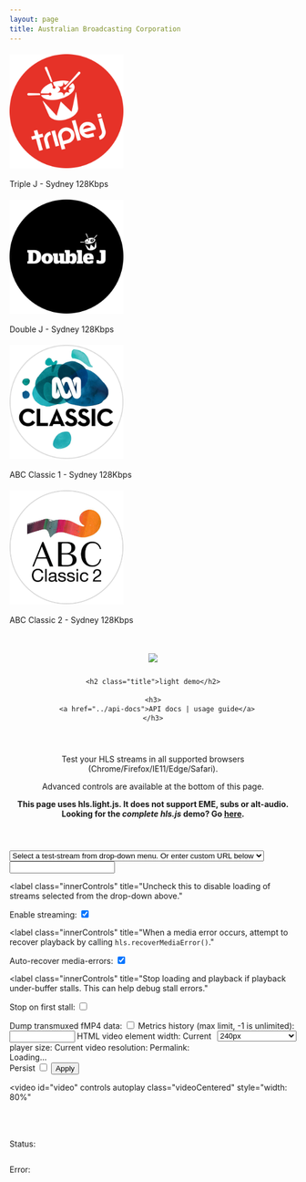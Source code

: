 ```yaml
---
layout: page
title: Australian Broadcasting Corporation
---
```


<script src="https://cdn.jsdelivr.net/npm/hls-video-element@0.0.4/dist/hls-video-element.min.js"></script>

<!--Sydney-->
<p align="left"><a href="https://mediaserviceslive.akamaized.net/hls/live/2038308/triplejnsw/masterhq.m3u8">
<img style="vertical-align:middle;margin:5px 0px 5px 0px" width="200" src="/assets/img/stations/triplej.png">
</a></p>

Triple J - Sydney 128Kbps

<media-controller>
  <hls-video
    slot="media"
    src="https://mediaserviceslive.akamaized.net/hls/live/2038308/triplejnsw/masterhq.m3u8"
  ></hls-video>
  <media-control-bar>
    <media-play-button></media-play-button>
    <media-live-button></media-live-button>
    <media-mute-button></media-mute-button>
    <media-volume-range></media-volume-range>
    <media-cast-button></media-cast-button>
    <media-airplay-button></media-airplay-button>
  </media-control-bar>
</media-controller>

<!--Sydney-->
<p align="left"><a href="https://mediaserviceslive.akamaized.net/hls/live/2038315/doublejnsw/masterhq.m3u8">
<img style="vertical-align:middle;margin:5px 0px 5px 0px" width="200" src="/assets/img/stations/doublej.png">
</a></p>

Double J - Sydney 128Kbps

<media-controller>
  <hls-video
    slot="media"
    src="https://mediaserviceslive.akamaized.net/hls/live/2038315/doublejnsw/masterhq.m3u8"
  ></hls-video>
  <media-control-bar>
    <media-play-button></media-play-button>
    <media-time-display></media-time-display>
    <media-mute-button></media-mute-button>
    <media-volume-range></media-volume-range>
    <media-cast-button></media-cast-button>
    <media-airplay-button></media-airplay-button>
  </media-control-bar>
</media-controller>

<!--Sydney-->
<p align="left"><a href="https://mediaserviceslive.akamaized.net/hls/live/2038316/classicfmnsw/masterhq.m3u8">
<img style="vertical-align:middle;margin:5px 0px 5px 0px" width="200" src="/assets/img/stations/abcclassic1.png">
</a></p>

ABC Classic 1 - Sydney 128Kbps

<media-controller>
  <hls-video
    slot="media"
    src="https://mediaserviceslive.akamaized.net/hls/live/2038316/classicfmnsw/masterhq.m3u8"
  ></hls-video>
  <media-control-bar>
    <media-play-button></media-play-button>
    <media-live-button></media-live-button>
    <media-mute-button></media-mute-button>
    <media-volume-range></media-volume-range>
    <media-cast-button></media-cast-button>
    <media-airplay-button></media-airplay-button>
  </media-control-bar>
</media-controller>


<!--Sydney-->
<p align="left"><a href="https://mediaserviceslive.akamaized.net/hls/live/2038317/classic2/masterhq.m3u8">
<img style="vertical-align:middle;margin:5px 0px 5px 0px" width="200" src="/assets/img/stations/abcclassic2.png">
</a></p>

ABC Classic 2 - Sydney 128Kbps

<media-controller>
  <hls-video
    slot="media"
    src="https://mediaserviceslive.akamaized.net/hls/live/2038317/classic2/masterhq.m3u8"
  ></hls-video>
  <media-control-bar>
    <media-play-button></media-play-button>
    <media-live-button></media-live-button>
    <media-mute-button></media-mute-button>
    <media-volume-range></media-volume-range>
    <media-cast-button></media-cast-button>
    <media-airplay-button></media-airplay-button>
  </media-control-bar>
</media-controller>

<!------------------------------------------->
<!--SCRIPTS-->
<!------------------------------------------->


<div class="header-container">
  <header class="wrapper clearfix">
    <h1>
      <a target="_blank" href="https://github.com/video-dev/hls.js">
        <img
          src="https://cloud.githubusercontent.com/assets/616833/19739063/e10be95a-9bb9-11e6-8100-2896f8500138.png"
        />
      </a>
    </h1>

    <h2 class="title">light demo</h2>

    <h3>
      <a href="../api-docs">API docs | usage guide</a>
    </h3>
  </header>
</div>

<div class="main-container">
  <header>
    <p>
      Test your HLS streams in all supported browsers
      (Chrome/Firefox/IE11/Edge/Safari).
    </p>
    <p>Advanced controls are available at the bottom of this page.</p>
    <p>
      <b
        >This page uses hls.light.js. It does not support EME, subs or
        alt-audio. Looking for the <i>complete hls.js</i> demo? Go
        <a href=".">here</a>.</b
      ><br />
    </p>
  </header>
  <div id="controls">
    <div class="demo-controls-wrapper">
      <select id="streamSelect" class="innerControls">
        <option value="" selected>
          Select a test-stream from drop-down menu. Or enter custom URL
          below
        </option>
      </select>

<input id="streamURL" class="innerControls" type="text" value="" />

<label
  class="innerControls"
  title="Uncheck this to disable loading of streams selected from the drop-down above."
>
  Enable streaming:
  <input id="enableStreaming" type="checkbox" checked />
</label>

<label
  class="innerControls"
  title="When a media error occurs, attempt to recover playback by calling `hls.recoverMediaError()`."
>
  Auto-recover media-errors:
  <input id="autoRecoverError" type="checkbox" checked />
</label>

<label
  class="innerControls"
  title="Stop loading and playback if playback under-buffer stalls. This can help debug stall errors."
>
  Stop on first stall:
  <input id="stopOnStall" type="checkbox" unchecked />
</label>

<label class="innerControls">
  Dump transmuxed fMP4 data:
  <input id="dumpfMP4" type="checkbox" unchecked />
</label>

<label class="innerControls">
  Metrics history (max limit, -1 is unlimited):
  <input id="limitMetrics" style="width: 8em" type="number" />
</label>

<label class="innerControls">
  HTML video element width:
  <select id="videoSize" style="float: right">
    <option value="240px">240px</option>
    <option value="426px">426px</option>
    <option value="640px">640px</option>
    <option value="720px">720px</option>
    <option value="854px">854px</option>
    <option value="1280px">1280px</option>
    <option value="1920px">1920px</option>
    <option value="80%">Responsive (80%)</option>
    <option value="100%">Responsive (100%)</option>
  </select>
</label>

<label class="innerControls">
  Current player size:
  <span id="currentSize"></span>
</label>
<label class="innerControls">
  Current video resolution:
  <span id="currentResolution"></span>
</label>

<label class="innerControls permalink">
  Permalink:&nbsp;&nbsp;<span id="StreamPermalink"></span>
</label>
</div>

<div class="config-editor-wrapper">
<div class="config-editor-container">
  <div id="config-editor">Loading...</div>
</div>
<div class="config-editor-commands">
  <label for="config-persistence">
    Persist
    <input
      name="config-persistence"
      id="config-persistence"
      type="checkbox"
    />
  </label>
  <button name="config-apply" onclick="applyConfigEditorValue()">
    Apply
  </button>
</div>
</div>
</div>

<video
id="video"
controls
autoplay
class="videoCentered"
style="width: 80%"
></video>
<br />
<canvas
id="bufferedCanvas"
width="720"
height="15"
class="videoCentered"
onclick="onClickBufferedRange(event);"
style="height: fit-content"
></canvas>
<br />
<br />
<label class="center">Status:</label>
<pre id="statusOut" class="center" style="white-space: pre-wrap"></pre>

<label class="center">Error:</label>
<pre id="errorOut" class="center" style="white-space: pre-wrap"></pre>

<div
class="center"
style="text-align: center; display: none"
id="toggleButtons"
>
<button
  type="button"
  class="btn btn-sm demo-tab-btn"
  data-tab="playbackControlTab"
  onclick="toggleTabClick(this);"
>
  Playback
</button>
<button
  type="button"
  class="btn btn-sm demo-tab-btn"
  data-tab="timelineTab"
  onclick="toggleTabClick(this);"
>
  Timeline
</button>
<button
  type="button"
  class="btn btn-sm demo-tab-btn"
  data-tab="qualityLevelControlTab"
  onclick="toggleTabClick(this);"
>
  Quality-levels
</button>
<button
  type="button"
  class="btn btn-sm demo-tab-btn"
  data-tab="audioTrackControlTab"
  onclick="toggleTabClick(this);"
>
  Audio-tracks
</button>
<button
  type="button"
  class="btn btn-sm demo-tab-btn"
  data-tab="metricsDisplayTab"
  onclick="toggleTabClick(this); showMetrics();"
>
  Real-time metrics
</button>
<button
  type="button"
  class="btn btn-sm demo-tab-btn"
  data-tab="statsDisplayTab"
  onclick="toggleTabClick(this);"
>
  Buffer &amp; Statistics
</button>
</div>

<div
class="center demo-tab"
id="playbackControlTab"
style="display: none"
>
<br />
<center>
  <p>
    <span>
      <button
        type="button"
        class="btn btn-sm btn-info"
        title="video.play()"
        onclick="$['#video'](0).play()"
      >
        Play
      </button>
      <button
        type="button"
        class="btn btn-sm btn-info"
        title="video.pause()"
        onclick="$['#video'](0).pause()"
      >
        Pause
      </button>
    </span>
    <span>
      <button
        type="button"
        class="btn btn-sm btn-info"
        title="video.playbackRate = text input"
        onclick="$['#video'](0).defaultPlaybackRate=$['#video'](0).playbackRate=$('#playback_rate').val();"
      >
        Playback rate
      </button>
      <input
        type="number"
        value="1"
        id="playback_rate"
        size="8"
        style="width: 3em"
        onkeydown="if(window.event.keyCode=='13'){$['#video'](0).defaultPlaybackRate=$['#video'](0).playbackRate=$('#playback_rate').val();}"
      />
    </span>
    <span>
      <button
        type="button"
        class="btn btn-sm btn-info"
        title="video.currentTime -= 10"
        onclick="$['#video'](0).currentTime-=10"
      >
        - 10 s
      </button>
      <button
        type="button"
        class="btn btn-sm btn-info"
        title="video.currentTime += 10"
        onclick="$['#video'](0).currentTime+=10"
      >
        + 10 s
      </button>
    </span>
    <span>
      <button
        type="button"
        class="btn btn-sm btn-info"
        title="video.currentTime = text input"
        onclick="$['#video'](0).currentTime=$('#seek_pos').val();"
      >
        Seek to
      </button>
      <input
        type="number"
        id="seek_pos"
        size="8"
        style="width: 7em"
        onkeydown="if(window.event.keyCode=='13'){$['#video'](0).currentTime=$('#seek_pos').val();}"
      />
    </span>
  </p>
  <p>
    <span>
      <button
        type="button"
        class="btn btn-xs btn-warning"
        title="hls.startLoad()"
        onclick="hls.startLoad()"
      >
        Start loading
      </button>
      <button
        type="button"
        class="btn btn-xs btn-warning"
        title="hls.stopLoad()"
        onclick="hls.stopLoad()"
      >
        Stop loading
      </button>
    </span>
    <span>
      <button
        type="button"
        class="btn btn-xs btn-warning"
        title="hls.attachMedia(video)"
        onclick="hls.attachMedia($['#video'](0))"
      >
        Attach media
      </button>
      <button
        type="button"
        class="btn btn-xs btn-warning"
        title="hls.detachMedia()"
        onclick="hls.detachMedia()"
      >
        Detach media
      </button>
    </span>
  </p>
  <p>
    <span>
      <button
        type="button"
        class="btn btn-xs btn-warning"
        title="hls.recoverMediaError()"
        onclick="hls.recoverMediaError()"
      >
        Recover media-error
      </button>
      <button
        type="button"
        class="btn btn-xs btn-warning"
        title="hls.swapAudioCodec()"
        onclick="hls.swapAudioCodec()"
      >
        Swap audio codec
      </button>
    </span>
  </p>
  <p>
    <span>
      <button
        type="button"
        class="btn btn-xs btn-default"
        onclick="$['#streamSelect'](0).selectedIndex++;$('#streamSelect').change()"
      >
        Next video
      </button>
      <button
        type="button"
        class="btn btn-xs btn-default btn-dump"
        title="Save dumped audio mp4 appends"
        onclick="createfMP4('audio');"
      >
        Create audio-fmp4
      </button>
      <button
        type="button"
        class="btn btn-xs btn-default btn-dump"
        title="Save dumped video mp4 appends"
        onclick="createfMP4('video')"
      >
        Create video-fmp4
      </button>
    </span>
  </p>
</center>
</div>

<div
class="center demo-tab demo-timeline-chart-container"
id="timelineTab"
style="display: none"
>
<canvas id="timeline-chart"></canvas>
</div>

<div
class="center demo-tab"
id="qualityLevelControlTab"
style="display: none"
>
<center>
  <table>
    <tr>
      <td>
        <p>Currently played level:</p>
      </td>
      <td>
        <div id="currentLevelControl" style="display: inline"></div>
      </td>
    </tr>
    <tr>
      <td>
        <p>Next level loaded:</p>
      </td>
      <td>
        <div id="nextLevelControl" style="display: inline"></div>
      </td>
    </tr>
    <tr>
      <td>
        <p>Currently loaded level:</p>
      </td>
      <td>
        <div id="loadLevelControl" style="display: inline"></div>
      </td>
    </tr>
    <tr>
      <td>
        <p>Cap-limit level (maximum):</p>
      </td>
      <td>
        <div id="levelCappingControl" style="display: inline"></div>
      </td>
    </tr>
  </table>
</center>
</div>

<div
class="center demo-tab"
id="audioTrackControlTab"
style="display: none"
>
<table>
  <tr>
    <td>Current audio-track:</td>
    <td><div id="audioTrackControl" style="display: inline"></div></td>
  </tr>
  <tr>
    <td>Language / Name:</td>
    <td>
      <div id="audioTrackLabel" style="display: inline">
        None selected
      </div>
    </td>
  </tr>
</table>
</div>

<div class="center demo-tab" id="metricsDisplayTab" style="display: none">
<br />
<div id="metricsButton">
  <button
    type="button"
    class="btn btn-xs btn-info"
    onclick="$('#metricsButtonWindow').toggle();$('#metricsButtonFixed').toggle();windowSliding=!windowSliding; refreshCanvas()"
  >
    toggle sliding/fixed window</button
  ><br />
  <div id="metricsButtonWindow">
    <button
      type="button"
      class="btn btn-xs btn-info"
      onclick="timeRangeSetSliding(0)"
    >
      window ALL
    </button>
    <button
      type="button"
      class="btn btn-xs btn-info"
      onclick="timeRangeSetSliding(2000)"
    >
      2s
    </button>
    <button
      type="button"
      class="btn btn-xs btn-info"
      onclick="timeRangeSetSliding(5000)"
    >
      5s
    </button>
    <button
      type="button"
      class="btn btn-xs btn-info"
      onclick="timeRangeSetSliding(10000)"
    >
      10s
    </button>
    <button
      type="button"
      class="btn btn-xs btn-info"
      onclick="timeRangeSetSliding(20000)"
    >
      20s
    </button>
    <button
      type="button"
      class="btn btn-xs btn-info"
      onclick="timeRangeSetSliding(30000)"
    >
      30s
    </button>
    <button
      type="button"
      class="btn btn-xs btn-info"
      onclick="timeRangeSetSliding(60000)"
    >
      60s
    </button>
    <button
      type="button"
      class="btn btn-xs btn-info"
      onclick="timeRangeSetSliding(120000)"
    >
      120s</button
    ><br />
    <button
      type="button"
      class="btn btn-xs btn-info"
      onclick="timeRangeZoomIn()"
    >
      Window Zoom In
    </button>
    <button
      type="button"
      class="btn btn-xs btn-info"
      onclick="timeRangeZoomOut()"
    >
      Window Zoom Out</button
    ><br />
    <button
      type="button"
      class="btn btn-xs btn-info"
      onclick="timeRangeSlideLeft()"
    >
      <<< Window Slide
    </button>
    <button
      type="button"
      class="btn btn-xs btn-info"
      onclick="timeRangeSlideRight()"
    >
      Window Slide >>></button
    ><br />
  </div>
  <div id="metricsButtonFixed">
    <button
      type="button"
      class="btn btn-xs btn-info"
      onclick="windowStart=$('#windowStart').val()"
    >
      fixed window start(ms)
    </button>
    <input
      type="text"
      id="windowStart"
      defaultValue="0"
      size="8"
      onkeydown="if(window.event.keyCode=='13'){windowStart=$('#windowStart').val();}"
    />
    <button
      type="button"
      class="btn btn-xs btn-info"
      onclick="windowEnd=$('#windowEnd').val()"
    >
      fixed window end(ms)
    </button>
    <input
      type="text"
      id="windowEnd"
      defaultValue="10000"
      size="8"
      onkeydown="if(window.event.keyCode=='13'){windowEnd=$('#windowEnd').val();}"
    /><br />
  </div>
  <button
    type="button"
    class="btn btn-xs btn-success"
    onclick="goToMetrics()"
    style="font-size: 18px"
  >
    metrics link
  </button>
  <button
    type="button"
    class="btn btn-xs btn-success"
    onclick="goToMetricsPermaLink()"
    style="font-size: 18px"
  >
    metrics permalink
  </button>
  <button
    type="button"
    class="btn btn-xs btn-success"
    onclick="copyMetricsToClipBoard()"
    style="font-size: 18px"
  >
    copy metrics to clipboard
  </button>
  <canvas
    id="bufferTimerange_c"
    width="640"
    height="100"
    style="border: 1px solid #000000"
    onmousedown="timeRangeCanvasonMouseDown(event)"
    onmousemove="timeRangeCanvasonMouseMove(event)"
    onmouseup="timeRangeCanvasonMouseUp(event)"
    onmouseout="timeRangeCanvasonMouseOut(event);"
  ></canvas>
  <canvas
    id="bitrateTimerange_c"
    width="640"
    height="115"
    style="border: 1px solid #000000"
  ></canvas>
  <canvas
    id="bufferWindow_c"
    width="640"
    height="100"
    style="border: 1px solid #000000"
    onmousemove="windowCanvasonMouseMove(event);"
  ></canvas>
  <canvas
    id="videoEvent_c"
    width="640"
    height="15"
    style="border: 1px solid #000000"
  ></canvas>
  <canvas
    id="loadEvent_c"
    width="640"
    height="15"
    style="border: 1px solid #000000"
  ></canvas
  ><br />
</div>
</div>

<div class="center demo-tab" id="statsDisplayTab" style="display: none">
<br />
<label>Buffer state:</label>
<pre id="bufferedOut"></pre>
<label>General stats:</label>
<pre id="statisticsOut"></pre>
</div>
</div>

<footer><br /><br /><br /><br /><br /><br /></footer>

<!-- Demo page required libs -->
<script src="canvas.js"></script>
<script src="metrics.js"></script>

<!-- demo build -->
<script src="../dist/hls.light.js"></script>
<script src="../dist/hls-demo.js"></script>
